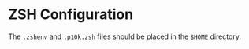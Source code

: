 # ZSH Configuration

The `.zshenv` and `.p10k.zsh` files should be placed in the `$HOME` directory.

